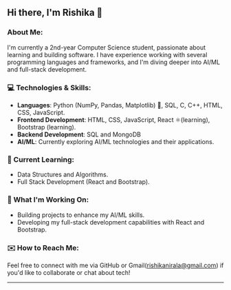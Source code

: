 ## Hi there, I'm Rishika  👋

### About Me:
I'm currently a 2nd-year Computer Science student, passionate about learning and building software. I have experience working with several programming languages and frameworks, and I'm diving deeper into AI/ML and full-stack development.

### 💻 Technologies & Skills:
- **Languages**: Python (NumPy, Pandas, Matplotlib) 🐍, SQL, C, C++, HTML, CSS, JavaScript.
- **Frontend Development**: HTML, CSS, JavaScript, React ⚛️(learning), Bootstrap (learning).
- **Backend Development**: SQL and MongoDB
- **AI/ML**: Currently exploring AI/ML technologies and their applications.

### 🌱 Current Learning:
- Data Structures and Algorithms.
- Full Stack Development (React and Bootstrap).

### 🚀 What I'm Working On:
- Building projects to enhance my AI/ML skills.
- Developing my full-stack development capabilities with React and Bootstrap.

### ✉️ How to Reach Me:
Feel free to connect with me via GitHub or Gmail(rishikanirala@gmail.com) if you'd like to collaborate or chat about tech!

---


